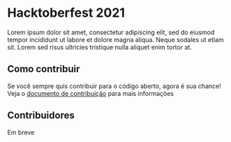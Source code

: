 # Hacktoberfest 2021
Lorem ipsum dolor sit amet, consectetur adipiscing elit, sed do eiusmod tempor incididunt ut labore et dolore magna aliqua. Neque sodales ut etiam sit. Lorem sed risus ultricies tristique nulla aliquet enim tortor at.

## Como contribuir
Se você sempre quis contribuir para o código aberto, agora é sua chance!  
Veja o [documento de contribuição](CONTRIBUTING.md) para mais informações

## Contribuidores
Em breve
